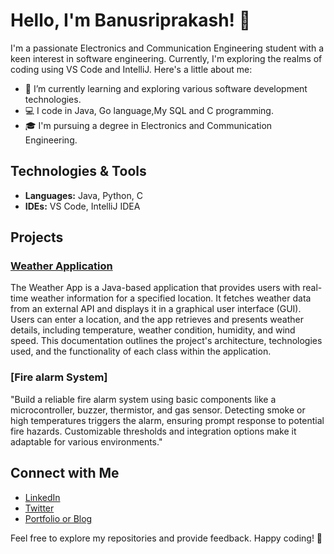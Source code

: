 # Hello, I'm Banusriprakash! 👋

I'm a passionate Electronics and Communication Engineering student with a keen interest in software engineering. Currently, I'm exploring the realms of coding using VS Code and IntelliJ. Here's a little about me:

- 🌱 I’m currently learning and exploring various software development technologies.
- 💻 I code in Java, Go language,My SQL and C programming.
- 🎓 I'm pursuing a degree in Electronics and Communication Engineering.

## Technologies & Tools

- **Languages:** Java, Python, C
- **IDEs:** VS Code, IntelliJ IDEA

## Projects

### [Weather Application](https://github.com/banusriprakash/Myweather-App/tree/main)
<p>
    The Weather App is a Java-based application that provides users with real-time weather information for a specified location. It fetches weather data from an external API and displays it in a graphical user interface (GUI). Users can enter a location, and the app retrieves and 
    presents weather details, including temperature, weather condition, humidity, and wind speed. This documentation outlines the project's architecture, technologies used, and the functionality of each class within the application.
</p>

### [Fire alarm System]
"Build a reliable fire alarm system using basic components like a microcontroller, buzzer, thermistor, and gas sensor. Detecting smoke or high temperatures triggers the alarm, ensuring prompt response to potential fire hazards. Customizable thresholds and integration options make it adaptable for various environments."

## Connect with Me

- [LinkedIn](linkedin.com/in/banusri-prakash-s-4aa299225)
- [Twitter](https://twitter.com/SBanusriprakash)
- [Portfolio or Blog](your-website-link)

Feel free to explore my repositories and provide feedback. Happy coding! 🚀


<!---
banusriprakash/banusriprakash is a ✨ special ✨ repository because its `README.md` (this file) appears on your GitHub profile.
You can click the Preview link to take a look at your changes.
--->
